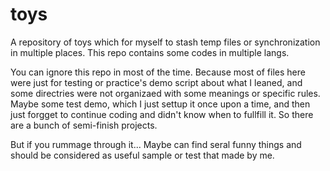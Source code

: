 # toys

A repository of toys which for myself to stash temp files or synchronization in multiple places. This repo contains some codes in  multiple langs.

You can ignore this repo in most of the time. Because most of files here were just for testing or  practice's demo script about what I leaned, and some directries were not  organizaed with some meanings or specific rules. Maybe some test demo, which I just settup it once upon a time, and then just forgget to continue coding and didn't know when to fullfill it. So there are a bunch of semi-finish projects.

But if you rummage through it... Maybe can find seral funny things and should be considered as useful  sample or test that made by me.




